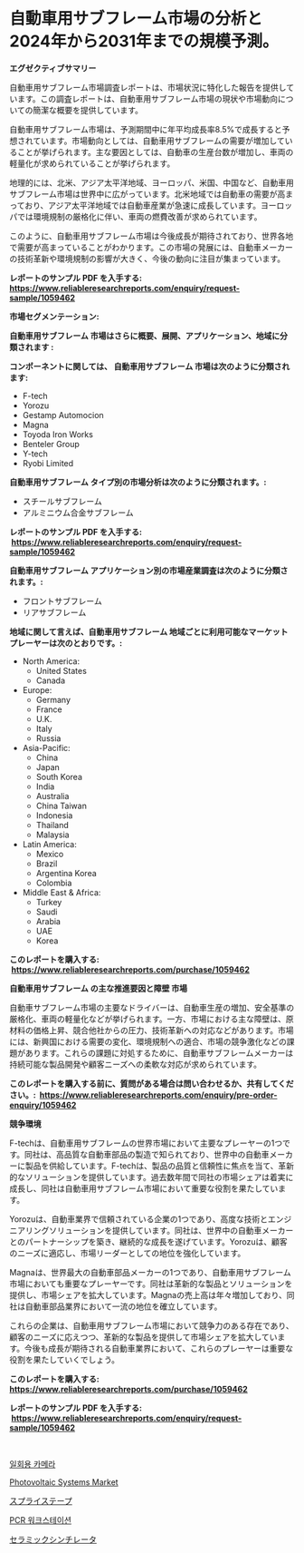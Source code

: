 <p><h1>自動車用サブフレーム市場の分析と2024年から2031年までの規模予測。</h1></p><p><strong>エグゼクティブサマリー</strong></p>
<p><p>自動車用サブフレーム市場調査レポートは、市場状況に特化した報告を提供しています。この調査レポートは、自動車用サブフレーム市場の現状や市場動向についての簡潔な概要を提供しています。</p><p>自動車用サブフレーム市場は、予測期間中に年平均成長率8.5%で成長すると予想されています。市場動向としては、自動車用サブフレームの需要が増加していることが挙げられます。主な要因としては、自動車の生産台数が増加し、車両の軽量化が求められていることが挙げられます。</p><p>地理的には、北米、アジア太平洋地域、ヨーロッパ、米国、中国など、自動車用サブフレーム市場は世界中に広がっています。北米地域では自動車の需要が高まっており、アジア太平洋地域では自動車産業が急速に成長しています。ヨーロッパでは環境規制の厳格化に伴い、車両の燃費改善が求められています。</p><p>このように、自動車用サブフレーム市場は今後成長が期待されており、世界各地で需要が高まっていることがわかります。この市場の発展には、自動車メーカーの技術革新や環境規制の影響が大きく、今後の動向に注目が集まっています。</p></p>
<p><strong>レポートのサンプル PDF を入手する: <a href="https://www.reliableresearchreports.com/enquiry/request-sample/1059462">https://www.reliableresearchreports.com/enquiry/request-sample/1059462</a></strong></p>
<p><strong>市場セグメンテーション:</strong></p>
<p><strong> 自動車用サブフレーム 市場はさらに概要、展開、アプリケーション、地域に分類されます :</strong></p>
<p><strong>コンポーネントに関しては、 自動車用サブフレーム 市場は次のように分類されます: &nbsp;</strong></p>
<p><ul><li>F-tech</li><li>Yorozu</li><li>Gestamp Automocion</li><li>Magna</li><li>Toyoda Iron Works</li><li>Benteler Group</li><li>Y-tech</li><li>Ryobi Limited</li></ul></p>
<p><strong> 自動車用サブフレーム タイプ別の市場分析は次のように分類されます。:</strong></p>
<p><ul><li>スチールサブフレーム</li><li>アルミニウム合金サブフレーム</li></ul></p>
<p><strong>レポートのサンプル PDF を入手する: &nbsp;<a href="https://www.reliableresearchreports.com/enquiry/request-sample/1059462">https://www.reliableresearchreports.com/enquiry/request-sample/1059462</a></strong></p>
<p><strong> 自動車用サブフレーム アプリケーション別の市場産業調査は次のように分類されます。:</strong></p>
<p><ul><li>フロントサブフレーム</li><li>リアサブフレーム</li></ul></p>
<p><strong>地域に関して言えば、自動車用サブフレーム 地域ごとに利用可能なマーケットプレーヤーは次のとおりです。:</strong></p>
<p><ul>
    <li>
        North America:
        <ul>
            <li>United States</li>
            <li>Canada</li>
        </ul>
    </li>
    <li>
        Europe:
        <ul>
            <li>Germany</li>
            <li>France</li>
            <li>U.K.</li>
            <li>Italy</li>
            <li>Russia</li>
        </ul>
    </li>
    <li>
        Asia-Pacific:
        <ul>
            <li>China</li>
            <li>Japan</li>
            <li>South Korea</li>
            <li>India</li>
            <li>Australia</li>
            <li>China Taiwan</li>
            <li>Indonesia</li>
            <li>Thailand</li>
            <li>Malaysia</li>
        </ul>
    </li>
    <li>
        Latin America:
        <ul>
            <li>Mexico</li>
            <li>Brazil</li>
            <li>Argentina Korea</li>
            <li>Colombia</li>
        </ul>
    </li>
    <li>
        Middle East & Africa:
        <ul>
            <li>Turkey</li>
            <li>Saudi</li>
            <li>Arabia</li>
            <li>UAE</li>
            <li>Korea</li>
        </ul>
    </li>
    </ul></p>
<p><strong>このレポートを購入する: &nbsp;<a href="https://www.reliableresearchreports.com/purchase/1059462">https://www.reliableresearchreports.com/purchase/1059462</a></strong></p>
<p><strong>自動車用サブフレーム の主な推進要因と障壁 市場</strong></p>
<p><p>自動車サブフレーム市場の主要なドライバーは、自動車生産の増加、安全基準の厳格化、車両の軽量化などが挙げられます。一方、市場における主な障壁は、原材料の価格上昇、競合他社からの圧力、技術革新への対応などがあります。市場には、新興国における需要の変化、環境規制への適合、市場の競争激化などの課題があります。これらの課題に対処するために、自動車サブフレームメーカーは持続可能な製品開発や顧客ニーズへの柔軟な対応が求められています。</p></p>
<p><strong>このレポートを購入する前に、質問がある場合は問い合わせるか、共有してください。:&nbsp; <a href="https://www.reliableresearchreports.com/enquiry/pre-order-enquiry/1059462">https://www.reliableresearchreports.com/enquiry/pre-order-enquiry/1059462</a></strong></p>
<p><strong>競争環境</strong></p>
<p><p>F-techは、自動車用サブフレームの世界市場において主要なプレーヤーの1つです。同社は、高品質な自動車部品の製造で知られており、世界中の自動車メーカーに製品を供給しています。F-techは、製品の品質と信頼性に焦点を当て、革新的なソリューションを提供しています。過去数年間で同社の市場シェアは着実に成長し、同社は自動車用サブフレーム市場において重要な役割を果たしています。</p><p>Yorozuは、自動車業界で信頼されている企業の1つであり、高度な技術とエンジニアリングソリューションを提供しています。同社は、世界中の自動車メーカーとのパートナーシップを築き、継続的な成長を遂げています。Yorozuは、顧客のニーズに適応し、市場リーダーとしての地位を強化しています。</p><p>Magnaは、世界最大の自動車部品メーカーの1つであり、自動車用サブフレーム市場においても重要なプレーヤーです。同社は革新的な製品とソリューションを提供し、市場シェアを拡大しています。Magnaの売上高は年々増加しており、同社は自動車部品業界において一流の地位を確立しています。</p><p>これらの企業は、自動車用サブフレーム市場において競争力のある存在であり、顧客のニーズに応えつつ、革新的な製品を提供して市場シェアを拡大しています。今後も成長が期待される自動車業界において、これらのプレーヤーは重要な役割を果たしていくでしょう。</p></p>
<p><strong>このレポートを購入する: &nbsp; <a href="https://www.reliableresearchreports.com/purchase/1059462">https://www.reliableresearchreports.com/purchase/1059462</a></strong></p>
<p><strong>レポートのサンプル PDF を入手する: &nbsp;<a href="https://www.reliableresearchreports.com/enquiry/request-sample/1059462">https://www.reliableresearchreports.com/enquiry/request-sample/1059462</a></strong><strong></strong></p>
<p>&nbsp;</p>
<p><p><a href="https://medium.com/@honeypie6456/%EC%9D%BC%ED%9A%8C%EC%9A%A9-%EC%B9%B4%EB%A9%94%EB%9D%BC-%EC%8B%9C%EC%9E%A5-%EC%A0%90%EC%9C%A0%EC%9C%A8-%EB%B3%80%ED%99%94-%EB%B0%8F-%EC%8B%9C%EC%9E%A5-%EC%84%B1%EC%9E%A5-%ED%8A%B8%EB%A0%8C%EB%93%9C-2024%EB%85%84-2031%EB%85%84-eb8abe115b91">일회용 카메라</a></p><p><a href="https://github.com/kathiaseamanalvaradovlprc2h/Market-Research-Report-List-1/blob/main/photovoltaic-systems-market.md">Photovoltaic Systems Market</a></p><p><a href="https://medium.com/@maureenbiologist34/%E3%82%B9%E3%83%97%E3%83%A9%E3%82%A4%E3%82%B7%E3%83%B3%E3%82%B0%E3%83%86%E3%83%BC%E3%83%97%E5%B8%82%E5%A0%B4%E3%81%AF-2031%E5%B9%B4%E3%81%BE%E3%81%A7%E3%81%AE%E5%B8%82%E5%A0%B4%E3%82%B7%E3%82%A7%E3%82%A2-%E3%82%B5%E3%82%A4%E3%82%BA-%E4%BA%88%E6%B8%AC%E3%82%92%E9%87%8D%E8%A6%96%E3%81%97%E3%81%A6%E3%81%84%E3%81%BE%E3%81%99-cc5f4cc0cf09">スプライステープ</a></p><p><a href="https://medium.com/@aidenreinger/pcr-%EC%9E%91%EC%97%85%EB%8C%80-%EC%8B%9C%EC%9E%A5-2031%EB%85%84%EA%B9%8C%EC%A7%80%EC%9D%98-%ED%8A%B8%EB%A0%8C%EB%93%9C-%EC%98%88%EC%B8%A1-%EB%B0%8F-%EA%B2%BD%EC%9F%81-%EB%B6%84%EC%84%9D-49b6082668d3">PCR 워크스테이션</a></p><p><a href="https://medium.com/@jasohung45456/%E3%82%BB%E3%83%A9%E3%83%9F%E3%83%83%E3%82%AF%E8%9B%8D%E5%85%89%E4%BD%93%E5%B8%82%E5%A0%B4%E3%81%AF-%E5%B8%82%E5%A0%B4%E3%82%B7%E3%82%A7%E3%82%A2-%E5%B8%82%E5%A0%B4%E5%8B%95%E5%90%91-%E3%81%8A%E3%82%88%E3%81%B3%E5%B8%82%E5%A0%B4%E6%88%90%E9%95%B7%E3%81%AB%E9%96%A2%E3%81%99%E3%82%8B%E6%83%85%E5%A0%B1%E3%82%92%E6%8F%90%E4%BE%9B%E3%81%97%E3%81%BE%E3%81%99-30e4b2cfbd18">セラミックシンチレータ</a></p></p>